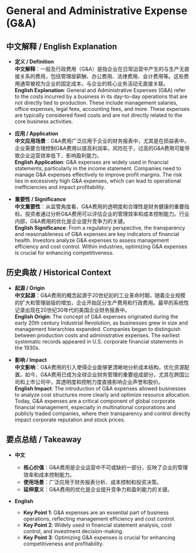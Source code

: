 # General and Administrative Expense (G&A)

## 中文解释 / English Explanation

* **定义 / Definition**  
  **中文解释**：一般及行政费用（G&A）是指企业在日常运营中产生的与生产无直接关系的费用，包括管理层薪酬、办公费用、法律费用、会计费用等。这些费用通常被视为企业的固定成本，与企业的核心业务活动无直接关联。  
  **English Explanation**: General and Administrative Expenses (G&A) refer to the costs incurred by a business in its day-to-day operations that are not directly tied to production. These include management salaries, office expenses, legal fees, accounting fees, and more. These expenses are typically considered fixed costs and are not directly related to the core business activities.

* **应用 / Application**  
  **中文应用场景**：G&A费用广泛应用于企业的财务报表中，尤其是在损益表中。企业需要合理控制G&A费用以提高利润率。风险在于，过高的G&A费用可能导致企业运营效率低下，影响盈利能力。  
  **English Application**: G&A expenses are widely used in financial statements, particularly in the income statement. Companies need to manage G&A expenses effectively to improve profit margins. The risk lies in excessively high G&A expenses, which can lead to operational inefficiencies and impact profitability.

* **重要性 / Significance**  
  **中文重要性**：从监管角度看，G&A费用的透明度和合理性是财务健康的重要指标。投资者通过分析G&A费用可以评估企业的管理效率和成本控制能力。行业内部，G&A费用的优化是企业提升竞争力的关键。  
  **English Significance**: From a regulatory perspective, the transparency and reasonableness of G&A expenses are key indicators of financial health. Investors analyze G&A expenses to assess management efficiency and cost control. Within industries, optimizing G&A expenses is crucial for enhancing competitiveness.

## 历史典故 / Historical Context

* **起源 / Origin**  
  **中文起源**：G&A费用的概念起源于20世纪初的工业革命时期，随着企业规模的扩大和管理层级的增加，企业开始区分生产费用和行政费用。最早的系统性记录出现在20世纪30年代的美国企业财务报表中。  
  **English Origin**: The concept of G&A expenses originated during the early 20th century Industrial Revolution, as businesses grew in size and management hierarchies expanded. Companies began to distinguish between production costs and administrative expenses. The earliest systematic records appeared in U.S. corporate financial statements in the 1930s.

* **影响 / Impact**  
  **中文影响**：G&A费用的引入使得企业能够更清晰地分析成本结构，优化资源配置。如今，G&A费用已成为全球企业财务管理的重要组成部分，尤其在跨国公司和上市公司中，其透明度和控制力度直接影响企业声誉和股价。  
  **English Impact**: The introduction of G&A expenses allowed businesses to analyze cost structures more clearly and optimize resource allocation. Today, G&A expenses are a critical component of global corporate financial management, especially in multinational corporations and publicly traded companies, where their transparency and control directly impact corporate reputation and stock prices.

## 要点总结 / Takeaway

* **中文**  
  - **核心价值**：G&A费用是企业运营中不可或缺的一部分，反映了企业的管理效率和成本控制能力。  
  - **使用场景**：广泛应用于财务报表分析、成本控制和投资决策。  
  - **延伸意义**：G&A费用的优化是企业提升竞争力和盈利能力的关键。

* **English**  
  - **Key Point 1**: G&A expenses are an essential part of business operations, reflecting management efficiency and cost control.  
  - **Key Point 2**: Widely used in financial statement analysis, cost control, and investment decision-making.  
  - **Key Point 3**: Optimizing G&A expenses is crucial for enhancing competitiveness and profitability.